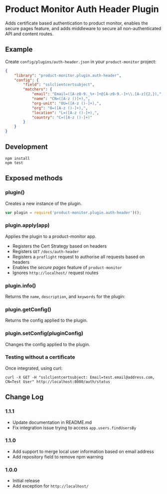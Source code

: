 # Product Monitor Auth Header Plugin
Adds certificate based authentication to product monitor, enables the secure pages feature, and adds middleware to secure all non-authenticated API and content routes.

## Example
Create `config/plugins/auth-header.json` in your `product-monitor` project:
```json
{
    "library": "product-monitor.plugin.auth-header",
    "config": {
        "field": "sslclientcertsubject",
        "matchers": {
            "email": "Email=([A-z0-9._%+-]+@[A-z0-9.-]+\\.[A-z]{2,}),",
            "name": "CN=([A-z ()]+),",
            "org-unit": "OU=([A-z ()-]+),",
            "org": "O=([A-z ()-]+),",
            "location": "L=([A-z ()-]+),",
            "country": "C=([A-z ()-]+)"
        }
    }
}
```

## Development

```
npm install
npm test
```

## Exposed methods
### plugin()
Creates a new instance of the plugin.

```js
var plugin = require('product-monitor.plugin.auth-header')();
```

### plugin.apply(app)
Applies the plugin to a product-monitor app.
- Registers the Cert Strategy based on headers
- Registers `GET` `/docs/auth-header`
- Registers a `preflight` request to authorise all requests based on headers
- Enables the _secure pages_ feature of `product-monitor`
- Ignores `http://localhost/` request routes

### plugin.info()
Returns the `name`, `description`, and `keywords` for the plugin:

### plugin.getConfig()
Returns the config applied to the plugin.

### plugin.setConfig(pluginConfig)
Changes the config applied to the plugin.

### Testing without a certificate
Once integrated, using curl:
```
curl -X GET -H "sslclientcertsubject: Email=test.email@address.com, CN=Test User" http://localhost:8080/auth/status
```

## Change Log

### 1.1.1
- Update documentation in README.md
- Fix integration issue trying to access `app.users.findUsersBy`

### 1.1.0
- Add support to merge local user information based on email address
- Add repository field to remove npm warning

### 1.0.0
- Initial release
- Add exception for `http://localhost/`
